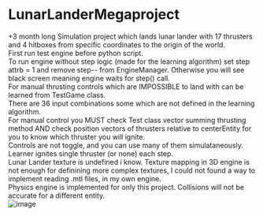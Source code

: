 # LunarLanderMegaproject
+3 month long Simulation project which lands lunar lander with 17 thrusters and 4 hitboxes from specific coordinates to the origin of the world.   
First run test engine before python script.   
To run engine without step logic (made for the learning algorithm) set step attrb = 1 and remove step-- from EngineManager. Otherwise you will see black screen meaning   engine waits for step() call.   
For manual thrusting controls which are IMPOSSIBLE to land with can be learned from TestGame class.   
There are 36 input combinations some which are not defined in the learning algorithm.  
For manual control you MUST check Test class vector summing thrusting method AND check position vectors of thrusters relative to centerEntity for you to know which   thruster you will ignite.  
Controls are not toggle, and you can use many of them simulataneously. Learner ignites single thruster (or none) each step.  
Lunar Lander texture is undefined i know. Texture mapping in 3D engine is not enough for definining more complex textures, I could not found a way to implement reading   .mtl files, in my own engine.  
Physics engine is implemented for only this project. Collisions will not be accurate for a different entity.  
![image](https://user-images.githubusercontent.com/92366936/221451725-44fe2458-5b27-4274-8d9f-bb80b6141950.png)  
